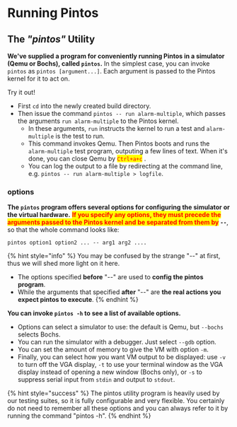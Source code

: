 # Running Pintos

## The _"pintos"_ Utility

**We've supplied a program for conveniently running Pintos in a simulator (Qemu or Bochs), called `pintos`.** In the simplest case, you can invoke `pintos` as `pintos [argument...]`. Each argument is passed to the Pintos kernel for it to act on.

Try it out!

* First `cd` into the newly created build directory.
* Then issue the command `pintos -- run alarm-multiple`, which passes the arguments `run alarm-multiple` to the Pintos kernel.
  * In these arguments, `run` instructs the kernel to run a test and `alarm-multiple` is the test to run.
  * This command invokes Qemu. Then Pintos boots and runs the `alarm-multiple` test program, outputing a few lines of text. When it's done, you can close Qemu by <mark style="color:red;">`Ctrl+a+c`</mark> .
  * You can log the output to a file by redirecting at the command line, e.g. `pintos -- run alarm-multiple > logfile`.

### options

**The `pintos` program offers several options for configuring the simulator or the virtual hardware.** <mark style="color:red;">**If you specify any options, they must precede the arguments passed to the Pintos kernel and be separated from them by**</mark>**&#x20;`--`**, so that the whole command looks like:

```
pintos option1 option2 ... -- arg1 arg2 ....
```

{% hint style="info" %}
You may be confused by the strange "--" at first, thus we will shed more light on it here.

* The options specified **before** "--" are used to **config the pintos program**.
* While the arguments that specified **after** "--" are **the real actions you expect pintos to execute**.
{% endhint %}

**You can invoke `pintos -h` to see a list of available options.**

* Options can select a simulator to use: the default is Qemu, but `--bochs` selects Bochs.
* You can run the simulator with a debugger. Just select `--gdb` option.
* You can set the amount of memory to give the VM with option `-m`.
* Finally, you can select how you want VM output to be displayed: use `-v` to turn off the VGA display, `-t` to use your terminal window as the VGA display instead of opening a new window (Bochs only), or `-s` to suppress serial input from `stdin` and output to `stdout`.

{% hint style="success" %}
The pintos utility program is heavily used by our testing suites, so it is fully configurable and very flexible. You certainly do not need to remember all these options and you can always refer to it by running the command "pintos -h".
{% endhint %}
